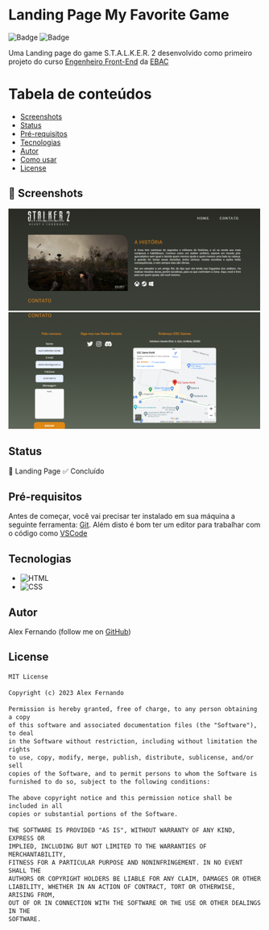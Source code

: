 # Landing Page My Favorite Game

![Badge](https://img.shields.io/badge/HTML-%23f0a10f?style=for-the-badge&logo=ghost)
![Badge](https://img.shields.io/badge/CSS-%230f99f0?style=for-the-badge&logo=ghost)


Uma Landing page do game S.T.A.L.K.E.R. 2 desenvolvido como primeiro projeto do curso [Engenheiro Front-End](https://ebaconline.com.br/engenheiro-de-qualidade) da [EBAC](https://ebaconline.com.br/)

Tabela de conteúdos
=================
<!--ts-->
   * [Screenshots](#Screenshots)
   * [Status](#Status)
   * [Pré-requisitos](#Pré-requisitos)
   * [Tecnologias](#Tecnologias)
   * [Autor](#Autor)
   * [Como usar](#como-usar)
   * [License](#License)
<!--te--> 

## :camera_flash: Screenshots
<!-- You can add more screenshots here if you like -->
<img src="/screenshots/website.png" width="500px">
<img src="/screenshots/website-2.png" width="500px">

## Status

🚧  Landing Page ✅ Concluído

## Pré-requisitos

Antes de começar, você vai precisar ter instalado em sua máquina a seguinte ferramenta:
[Git](https://git-scm.com). 
Além disto é bom ter um editor para trabalhar com o código como [VSCode](https://code.visualstudio.com/)

## Tecnologias
- <img src="https://cdn.jsdelivr.net/gh/devicons/devicon/icons/html5/html5-original.svg" alt="HTML" width="40px" />
- <img src="https://cdn.jsdelivr.net/gh/devicons/devicon/icons/css3/css3-original.svg" alt="CSS" width="40px" />

## Autor
Alex Fernando (follow me on [GitHub](https://github.com/alexfsm23/))

## License
```
MIT License

Copyright (c) 2023 Alex Fernando

Permission is hereby granted, free of charge, to any person obtaining a copy
of this software and associated documentation files (the "Software"), to deal
in the Software without restriction, including without limitation the rights
to use, copy, modify, merge, publish, distribute, sublicense, and/or sell
copies of the Software, and to permit persons to whom the Software is
furnished to do so, subject to the following conditions:

The above copyright notice and this permission notice shall be included in all
copies or substantial portions of the Software.

THE SOFTWARE IS PROVIDED "AS IS", WITHOUT WARRANTY OF ANY KIND, EXPRESS OR
IMPLIED, INCLUDING BUT NOT LIMITED TO THE WARRANTIES OF MERCHANTABILITY,
FITNESS FOR A PARTICULAR PURPOSE AND NONINFRINGEMENT. IN NO EVENT SHALL THE
AUTHORS OR COPYRIGHT HOLDERS BE LIABLE FOR ANY CLAIM, DAMAGES OR OTHER
LIABILITY, WHETHER IN AN ACTION OF CONTRACT, TORT OR OTHERWISE, ARISING FROM,
OUT OF OR IN CONNECTION WITH THE SOFTWARE OR THE USE OR OTHER DEALINGS IN THE
SOFTWARE.
```

